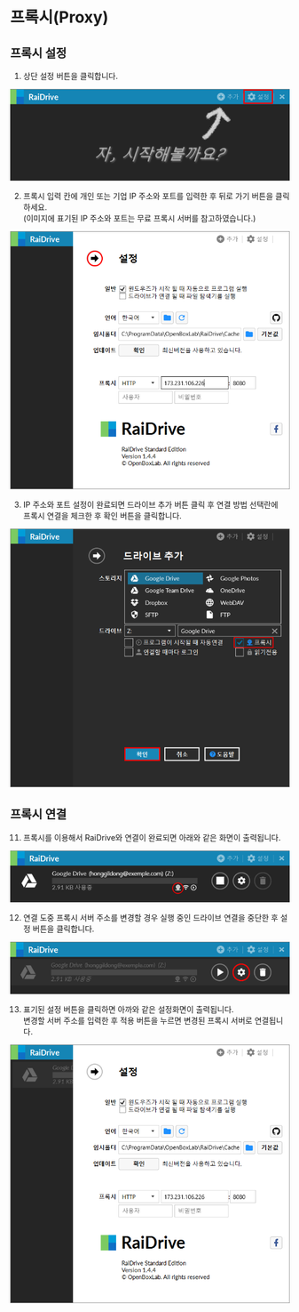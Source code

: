 # 프록시(Proxy)

   
  ## 프록시 설정 
  
  1. 상단 설정 버튼을 클릭합니다.
  
  ![proxy00](/proxy00.PNG?raw=true)  
    
  
  2. 프록시 입력 칸에 개인 또는 기업 IP 주소와 포트를 입력한 후 뒤로 가기 버튼을 클릭하세요.  
     (이미지에 표기된 IP 주소와 포트는 무료 프록시 서버를 참고하였습니다.)  
    
  ![proxy02](/proxy0002.PNG?raw=true)  
  
  3. IP 주소와 포트 설정이 완료되면 드라이브 추가 버튼 클릭 후 연결 방법 선택란에  
     프록시 연결을 체크한 후 확인 버튼을 클릭합니다.  
  
  ![proxy](/proxy04.PNG?raw=true)  
  
  
  ## 프록시 연결
  
  
  11. 프록시를 이용해서 RaiDrive와 연결이 완료되면 아래와 같은 화면이 출력됩니다.  
  
  ![proxy05](/proxy05.PNG?raw=true)  
  
  12. 연결 도중 프록시 서버 주소를 변경할 경우 실행 중인 드라이브 연결을 중단한 후 설정 버튼을 클릭합니다.  
  
  ![proxy06](/proxy06.PNG?raw=true)  
  
  13. 표기된 설정 버튼을 클릭하면 아까와 같은 설정화면이 출력됩니다.  
      변경할 서버 주소를 입력한 후 적용 버튼을 누르면 변경된 프록시 서버로 연결됩니다.
  
   ![proxy007](/proxy007.PNG?raw=true)  
  
